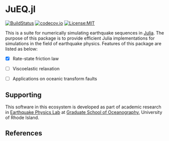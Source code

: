# JuEQ.jl
[![BuildStatus](https://travis-ci.com/shipengcheng1230/JuEQ.jl.svg?token=zsZu59CsqQTTp7wzi7zP&branch=master)](https://travis-ci.com/shipengcheng1230/JuEQ.jl)
[![codecov.io](https://codecov.io/gh/shipengcheng1230/JuEQ.jl/coverage.svg?token=ag6kv61zOW&branch=master)](https://codecov.io/gh/shipengcheng1230/JuEQ.jl?branch=master)
[![License:MIT](http://img.shields.io/badge/license-MIT-brightgreen.svg?style=flat)](https://opensource.org/licenses/MIT)


This is a suite for numerically simulating earthquake sequences in [Julia](https://julialang.org/). The purpose of this package is to provide efficient Julia implementations for simulations in the field of earthquake physics. Features of this package are listed as below:


- [x] Rate-state friction law
- [ ] Viscoelastic relaxation
- [ ] Applications on oceanic transform faults


## Supporting
This software in this ecosystem is developed as part of academic research in
[Earthquake Physics Lab](http://weilab.uri.edu/) at
[Graduate School of Oceanography](https://web.uri.edu/gso/), University of Rhode Island.


## References
